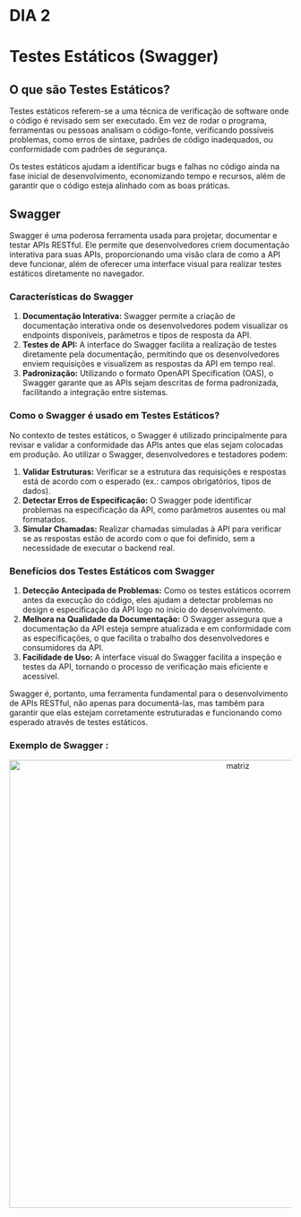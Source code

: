 # DIA 2

# Testes Estáticos (Swagger)

## O que são Testes Estáticos?

Testes estáticos referem-se a uma técnica de verificação de software onde o código é revisado sem ser executado. Em vez de rodar o programa, ferramentas ou pessoas analisam o código-fonte, verificando possíveis problemas, como erros de sintaxe, padrões de código inadequados, ou conformidade com padrões de segurança. 

Os testes estáticos ajudam a identificar bugs e falhas no código ainda na fase inicial de desenvolvimento, economizando tempo e recursos, além de garantir que o código esteja alinhado com as boas práticas.

## Swagger

Swagger é uma poderosa ferramenta usada para projetar, documentar e testar APIs RESTful. Ele permite que desenvolvedores criem documentação interativa para suas APIs, proporcionando uma visão clara de como a API deve funcionar, além de oferecer uma interface visual para realizar testes estáticos diretamente no navegador.

### Características do Swagger

1. **Documentação Interativa:** Swagger permite a criação de documentação interativa onde os desenvolvedores podem visualizar os endpoints disponíveis, parâmetros e tipos de resposta da API.
2. **Testes de API:** A interface do Swagger facilita a realização de testes diretamente pela documentação, permitindo que os desenvolvedores enviem requisições e visualizem as respostas da API em tempo real.
3. **Padronização:** Utilizando o formato OpenAPI Specification (OAS), o Swagger garante que as APIs sejam descritas de forma padronizada, facilitando a integração entre sistemas.

### Como o Swagger é usado em Testes Estáticos?

No contexto de testes estáticos, o Swagger é utilizado principalmente para revisar e validar a conformidade das APIs antes que elas sejam colocadas em produção. Ao utilizar o Swagger, desenvolvedores e testadores podem:

1. **Validar Estruturas:** Verificar se a estrutura das requisições e respostas está de acordo com o esperado (ex.: campos obrigatórios, tipos de dados).
2. **Detectar Erros de Especificação:** O Swagger pode identificar problemas na especificação da API, como parâmetros ausentes ou mal formatados.
3. **Simular Chamadas:** Realizar chamadas simuladas à API para verificar se as respostas estão de acordo com o que foi definido, sem a necessidade de executar o backend real.

### Benefícios dos Testes Estáticos com Swagger

1. **Detecção Antecipada de Problemas:** Como os testes estáticos ocorrem antes da execução do código, eles ajudam a detectar problemas no design e especificação da API logo no início do desenvolvimento.
2. **Melhora na Qualidade da Documentação:** O Swagger assegura que a documentação da API esteja sempre atualizada e em conformidade com as especificações, o que facilita o trabalho dos desenvolvedores e consumidores da API.
3. **Facilidade de Uso:** A interface visual do Swagger facilita a inspeção e testes da API, tornando o processo de verificação mais eficiente e acessível.

Swagger é, portanto, uma ferramenta fundamental para o desenvolvimento de APIs RESTful, não apenas para documentá-las, mas também para garantir que elas estejam corretamente estruturadas e funcionando como esperado através de testes estáticos.


### Exemplo de Swagger : 

<div align="center"> <img src="https://miro.medium.com/v2/resize:fit:1400/1*GEH8tFwJuQWfB2o_N5xtVw.png" alt="matriz" width="800">
</div>

</div>
